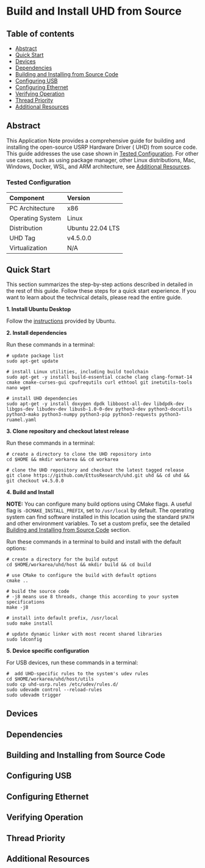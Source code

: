 # Build and Install UHD from Source

## Table of contents

- [Abstract](#abstract)
- [Quick Start](#quick-start)
- [Devices](#devices)
- [Dependencies](#dependencies)
- [Building and Installing from Source Code](#build-install)
- [Configuring USB](#configure-usb)
- [Configuring Ethernet](#configure-ethernet)
- [Verifying Operation](#verify-operation)
- [Thread Priority](#thread-priority)
- [Additional Resources](#additional-resources)

## Abstract

This Application Note provides a comprehensive guide for building and installing the open-source USRP Hardware Driver (
UHD) from source code. This guide addresses the use case shown in [Tested Configuration](#tested-configuration). For
other use cases, such as using package manager, other Linux distributions, Mac, Windows, Docker, WSL, and ARM
architecture, see [Additional Resources](#additional-resources).

### Tested Configuration

| Component        | Version          |
|:-----------------|:-----------------|
| PC Architecture  | x86              |
| Operating System | Linux            |
| Distribution     | Ubuntu 22.04 LTS |
| UHD Tag          | v4.5.0.0         |
| Virtualization   | N/A              |

## Quick Start

This section summarizes the step-by-step actions described in detailed in the rest of this guide. Follow these steps for
a quick start experience. If you want to learn about the technical details, please read the entire
guide.

**1. Install Ubuntu Desktop**

Follow the [instructions](https://ubuntu.com/tutorials/install-ubuntu-desktop#1-overview) provided by Ubuntu.

**2. Install dependencies**

Run these commands in a terminal:

```shell
# update package list
sudo apt-get update

# install Linux utilities, including build toolchain
sudo apt-get -y install build-essential ccache clang clang-format-14 cmake cmake-curses-gui cpufrequtils curl ethtool git inetutils-tools nano wget

# install UHD dependencies
sudo apt-get -y install doxygen dpdk libboost-all-dev libdpdk-dev libgps-dev libudev-dev libusb-1.0-0-dev python3-dev python3-docutils python3-mako python3-numpy python3-pip python3-requests python3-ruamel.yaml
```

**3. Clone repository and checkout latest release**

Run these commands in a terminal:

```shell
# create a directory to clone the UHD repository into
cd $HOME && mkdir workarea && cd workarea

# clone the UHD repository and checkout the latest tagged release
git clone https://github.com/EttusResearch/uhd.git uhd && cd uhd && git checkout v4.5.0.0
```

**4. Build and Install**

**NOTE:** You can configure many build options using CMake flags. A useful flag is ``-DCMAKE_INSTALL_PREFIX``, set to
``/usr/local`` by default. The operating system can find software installed in this location using the
standard ``$PATH`` and other environment variables. To set a custom prefix, see the detailed [Building and 
Installing from Source Code](#build-install) section. 

Run these commands in a terminal to build and install with the default options: 

```shell
# create a directory for the build output
cd $HOME/workarea/uhd/host && mkdir build && cd build

# use CMake to configure the build with default options
cmake ..

# build the source code
# -j8 means use 8 threads, change this according to your system specifications
make -j8

# install into default prefix, /usr/local
sudo make install

# update dynamic linker with most recent shared libraries
sudo ldconfig
```
**5. Device specific configuration**

For USB devices, run these commands in a terminal:

```shell
#  add UHD-specific rules to the system's udev rules
cd $HOME/workarea/uhd/host/utils
sudo cp uhd-usrp.rules /etc/udev/rules.d/
sudo udevadm control --reload-rules
sudo udevadm trigger
```




## Devices

## Dependencies

## Building and Installing from Source Code

## Configuring USB

## Configuring Ethernet

## Verifying Operation

## Thread Priority

## Additional Resources


